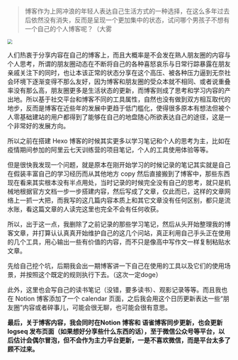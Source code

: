 > 博客作为上网冲浪的年轻人表达自己生活方式的一种选择，在这么多年过去后依然没有消失，反而是呈现一个更加集中的状态，试问哪个男孩子不想有一个自己的个人博客呢？（大雾

<img src="https://congjinyebaiya-pics.oss-cn-hangzhou.aliyuncs.com/1623403714479.png" style="zoom:67%;" />

人们热衷于分享内容在自己的博客上，而且大概率是不会发在熟人朋友圈的内容与个人思考，所谓的朋友圈动态在不断将自己的各种喜怒哀乐与日常行踪暴露在朋友亲戚关注下的同时，也让本该正常的状态分享在这个高压、被各种压力逼到无奈社会环境下逐渐变得不那么友好，因为博客和朋友圈的受众本就不相同、或者说重叠率没有那么高，朋友圈更多是生活状态的更新，而博客则成了思考和学习内容的产出地。所以基于社交平台和博客不同的工具属性，自然也没有做到双方相互取代的地步，反而是博客在近些年的发展中更趋于低门槛化，使得很多原本有想法但被个人零基础建站的用户都得到了能够在自己的地盘随心所欲表达自己的途径，这是一个非常好的发展方向。


所以之前在搭建 Hexo 博客的时候其实更多以学习笔记和个人的思考为主，比如在疫情期间参加的阿里云七天训练营的项目笔记，个人的工具使用体验等等。


但是很快我发现一个问题，就是原本在刚开始学习的时候记录的笔记其实就是自己在假装丰富自己的学习经历而从其他地方 copy 然后直接搬到了博客中，那些东西现在看来其实根本没有半点用处，当时记录的时候完全没有自己的思考，就只是机械地根据官方文档一步一步搭建内容，然后写成了文章，仅此而已，这样的文章网络上一抓一大把，而我写的这几篇内容本质上和其它文章没有任何区别，都只是流水账，看这篇文章的人读完这里也完全不会有任何收获。


所以，出于这一点，我删除了之前记录的那些学习笔记，然后从头开始整理我的博客文章，并打算认认真真开始维护自己的这几个问站，真正利用自己手头正在使用的几个工具，用心输出一些有价值的内容，而不只是像高中写作文一样复制粘贴水文章。


先给自己挖个坑，后期我会出一期博客讲一下自己在使用的工具以及它们的使用场景，并按照这个既定的规则执行下去。（这次一定doge）


此外，这里也会写自己的读书笔记（没错，要多读书）、观影记录等等。而且我也在 Notion 博客添加了一个 calendar 页面，之后我会用这个日历更新表达一些“朋友圈”内容或者碎事儿，可能会很无聊，也可能会很有意思。


**最后，关于博客内容，我会同时在Notion 博客和 语雀博客同步更新，也会更新 logseq 发布页面（如果想好分享些什么东西的话），至于微信公众号等平台，以后估计会偶尔冒泡，但不会作为主力平台更新，一是不喜欢微信，而是平台太多了顾不过来。**
